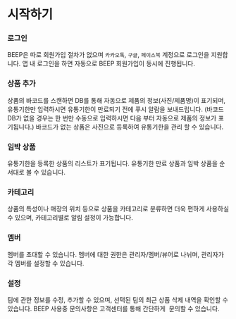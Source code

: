 # 시작하기 

### 로그인
BEEP은 따로 회원가입 절차가 없으며 `카카오톡`, `구글`, `페이스북` 계정으로 로그인을 지원합니다.
앱 내 로그인을 하면 자동으로 BEEP 회원가입이 동시에 진행됩니다.

### 상품 추가
상품의 바코드를 스캔하면 DB를 통해 자동으로 제품의 정보(사진/제품명)이 표기되며,
유통기한만 입력하시면 유통기한이 만료되기 전에 푸시 알람을 보내드립니다.
(바코드 DB가 없을 경우는 한 번만 수동으로 입력하시면 다음 부터 자동으로 제품의 정보가 표기됩니다.)
바코드가 없는 상품은 사진으로 등록하여 유통기한을 관리 할 수 있습니다.

### 임박 상품
유통기한을 등록한 상품의 리스트가 표기됩니다. 유통기한 만료 상품과 임박 상품을 순서대로 
볼 수 있습니다.

### 카테고리
상품의 특성이나 매장의 위치 등으로 상품을 카테고리로 분류하면 더욱 편하게 사용하실 수 있으며,
카테고리별로 알림 설정이 가능합니다.

### 멤버
멤버를 초대할 수 있습니다. 멤버에 대한 권한은 관리자/멤버/뷰어로 나뉘며, 관리자가 각 멤버를 설정할 수 있습니다.

### 설정
팀에 관한 정보를 수정, 추가할 수 있으며, 선택된 팀의 최근 상품 삭제 내역을 확인할 수 있습니다.
BEEP 사용중 문의사항은 고객센터를 통해 간단하게  문의할 수 있습니다.

